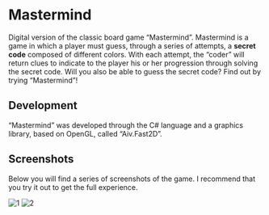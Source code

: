 # Mastermind

Digital version of the classic board game “Mastermind”. 
Mastermind is a game in which a player must guess, through a series of attempts, a <b>secret code</b> composed of different colors. With each attempt, the “coder” will return clues to indicate to the player his or her progression through solving the secret code. Will you also be able to guess the secret code? Find out by trying “Mastermind”!

## Development
“Mastermind” was developed through the C# language and a graphics library, based on OpenGL, called “Aiv.Fast2D”.

## Screenshots
Below you will find a series of screenshots of the game. I recommend that you try it out to get the full experience.

![1](https://github.com/user-attachments/assets/e3525724-13c1-4923-b714-6b675bca65db)
![2](https://github.com/user-attachments/assets/ec460ef9-0205-4cdf-8213-c02555586366)


